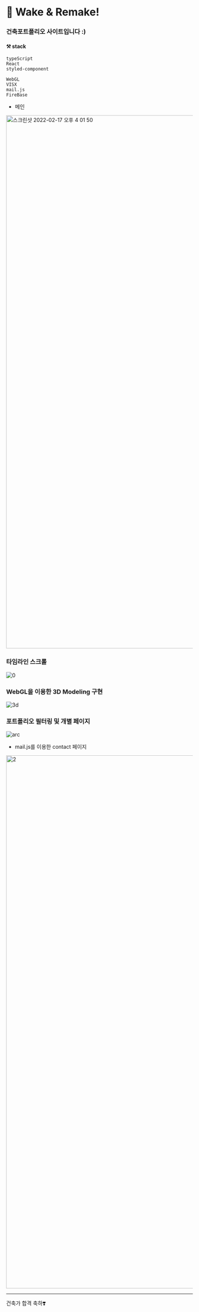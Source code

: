 # 🔨 Wake & Remake!
### 건축포트폴리오 사이트입니다 :)


#### ⚒ stack
```
typeScript
React
styled-component

WebGL
VISX
mail.js
FireBase

```
+ 메인


<img width="1440" alt="스크린샷 2022-02-17 오후 4 01 50" src="https://user-images.githubusercontent.com/68357066/167592701-f17e6c92-86ad-4c21-8d7c-30d4eaa6dc58.png">

### 타임라인 스크롤

![0](https://user-images.githubusercontent.com/68357066/218241264-c8287571-048b-4909-9283-48b5b33cf609.gif)


### WebGL을 이용한 3D Modeling 구현


![3d](https://user-images.githubusercontent.com/68357066/218241269-dc8baefb-2e63-4cd5-895c-6ff93c0d39d5.gif)


### 포트폴리오 필터링 및 개별 페이지


![arc](https://user-images.githubusercontent.com/68357066/218241273-9d03fb2f-c46e-42ff-9731-8ea8131997c6.gif)


+ mail.js를 이용한 contact 페이지

<img width="1440" alt="2" src="https://user-images.githubusercontent.com/68357066/167597914-efe3a50a-e289-46a6-b14d-dcd5475f1d7f.png">

---

건축가 합격 축하❣️






